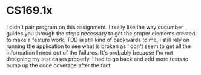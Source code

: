 CS169.1x
========

I didn't pair program on this assignment.  I really like the way cucumber guides you through the steps necessary to get the proper elements created to make a feature work.  TDD is still kind of backwards to me, I still rely on running the application to see what is broken as I don't seem to get all the information I need out of the failures.  It's probably because I'm not designing my test cases properly.  I had to go back and add more tests to bump up the code coverage after the fact.
